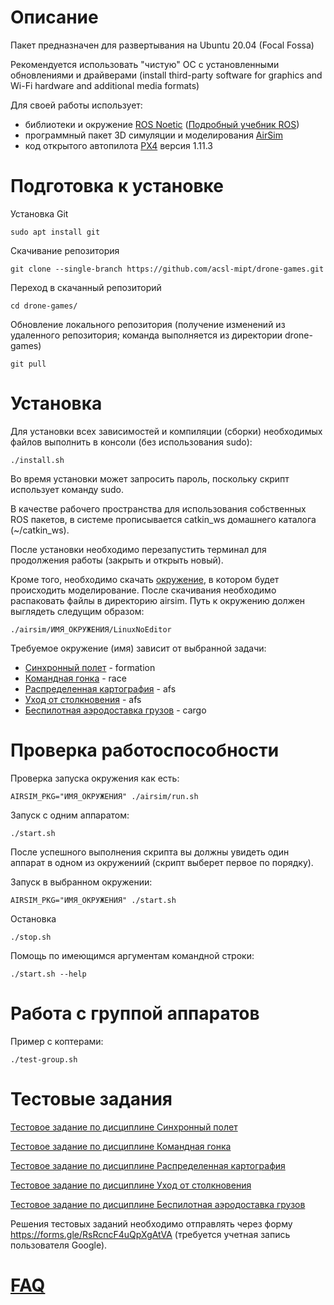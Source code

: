 Описание
========

Пакет предназначен для развертывания на Ubuntu 20.04 (Focal Fossa)

Рекомендуется использовать "чистую" ОС с установленными обновлениями и драйверами (install third-party software for graphics and Wi-Fi hardware and additional media formats)

Для своей работы использует:
- библиотеки и окружение [ROS Noetic](https://www.ros.org) ([Подробный учебник ROS](http://wiki.ros.org/ROS/Tutorials))
- программный пакет 3D симуляции и моделирования [AirSim](https://microsoft.github.io/AirSim/)
- код открытого автопилота [PX4](https://px4.io) версия 1.11.3


Подготовка к установке
======================

Установка Git

```
sudo apt install git
```

Скачивание репозитория

```
git clone --single-branch https://github.com/acsl-mipt/drone-games.git
```

Переход в скачанный репозиторий

```
cd drone-games/
```

Обновление локального репозитория (получение изменений из удаленного репозитория; команда выполняется из директории drone-games)

```
git pull
```


Установка
=========

Для установки всех зависимостей и компиляции (сборки) необходимых файлов выполнить в консоли (без использования sudo):

```
./install.sh
```

Во время установки может запросить пароль, поскольку скрипт использует команду sudo.

В качестве рабочего пространства для использования собственных ROS пакетов, в системе прописывается catkin_ws домашнего каталога (~/catkin_ws).

После установки необходимо перезапустить терминал для продолжения работы (закрыть и открыть новый).

Кроме того, необходимо скачать [окружение](https://drive.google.com/drive/folders/1quq_HtZ9tjnzduEUVISJS-3Q2F9FLLM0), в котором будет происходить моделирование.
После скачивания необходимо распаковать файлы в директорию airsim. Путь к окружению должен выглядеть следущим образом:

```
./airsim/ИМЯ_ОКРУЖЕНИЯ/LinuxNoEditor
```

Требуемое окружение (имя) зависит от выбранной задачи:

- [Синхронный полет](.resources/TASK_1.md) - formation
- [Командная гонка](.resources/TASK_2.md) - race
- [Распределенная картография](.resources/TASK_3.md) - afs
- [Уход от столкновения](.resources/TASK_4.md) - afs
- [Беспилотная аэродоставка грузов](.resources/TASK_5.md) - cargo

Проверка работоспособности
==========================

Проверка запуска окружения как есть:
```
AIRSIM_PKG="ИМЯ_ОКРУЖЕНИЯ" ./airsim/run.sh
```

Запуск с одним аппаратом:

```
./start.sh
```

После успешного выполнения скрипта вы должны увидеть один аппарат в одном из окружениий (скрипт выберет первое по порядку).

Запуск в выбранном окружении:

```
AIRSIM_PKG="ИМЯ_ОКРУЖЕНИЯ" ./start.sh
```

Остановка

```
./stop.sh
```

Помощь по имеющимся аргументам командной строки:

```
./start.sh --help
```

Работа с группой аппаратов
==========================

Пример с коптерами:

```
./test-group.sh
```

Тестовые задания
================

[Тестовое задание по дисциплине Синхронный полет](.resources/TASK_1.md)

[Тестовое задание по дисциплине Командная гонка](.resources/TASK_2.md)

[Тестовое задание по дисциплине Распределенная картография](.resources/TASK_3.md)

[Тестовое задание по дисциплине Уход от столкновения](.resources/TASK_4.md)

[Тестовое задание по дисциплине Беспилотная аэродоставка грузов](.resources/TASK_5.md)

Решения тестовых заданий необходимо отправлять через форму https://forms.gle/RsRcncF4uQpXgAtVA (требуется учетная запись пользователя Google).

[FAQ](.resources/FAQ.md)
========================
